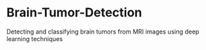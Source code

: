 # Brain-Tumor-Detection
Detecting and classifying brain tumors from MRI images using deep learning techniques
